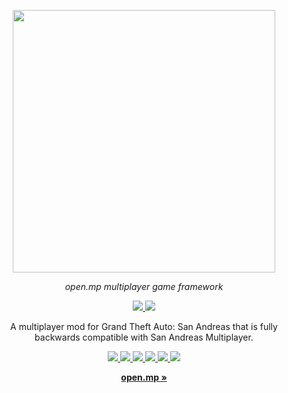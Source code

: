 <p align="center">
  <a aria-label="open.mp logo" href="https://open.mp">
    <img src="https://imgur.com/tGjhoGX.png" width="420" />
  </a>
</p>

<p align="center">
  <em>open.mp multiplayer game framework</em>
</p>

<p align="center">
  <a href="https://open.mp/docs">
    <img src="https://img.shields.io/badge/Docs-9083D2?logoColor=9083D2" />
  </a>
  <a href="https://github.com/openmultiplayer/server-beta/releases">
    <img src="https://img.shields.io/static/v1?label=&message=Download&color=2BB4AB" />
  </a>
  <br />
</p>

<p align="center">
  A multiplayer mod for Grand Theft Auto: San Andreas that is fully backwards compatible with San Andreas Multiplayer.
</p>

<p align="center">
  <a href="https://discord.gg/samp">
    <img src="https://img.shields.io/discord/231799104731217931?label=Discord&color=5865F2" />
  </a>
  <a href="https://twitter.com/openmultiplayer">
    <img src="https://img.shields.io/badge/Twitter-00acee?logo=twitter&logoColor=white" />
  </a>
  <a href="https://instagram.com/openmultiplayer">
    <img src="https://img.shields.io/badge/Instagram-E4405F?logo=instagram&logoColor=white" />
  </a>
  <a href="https://www.facebook.com/openmultiplayer">
    <img src="https://img.shields.io/badge/Facebook-1298f6?logo=facebook&logoColor=white" />
  </a>
  <a href="https://www.youtube.com/openmultiplayer">
    <img src="https://img.shields.io/badge/Youtube-f00?logo=youtube&logoColor=white" />
  </a>
  <a href="https://www.twitch.tv/openmultiplayer">
    <img src="https://img.shields.io/badge/Twitch-a970ff?logo=twitch&logoColor=white" />
  </a>
</p>

<p align="center">
  <a href="https://open.mp"><strong>open.mp »</strong></a>
</p>
